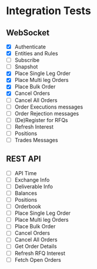 # Integration Tests

## WebSocket

- [x] Authenticate
- [x] Entities and Rules
- [ ] Subscribe
- [ ] Snapshot
- [x] Place Single Leg Order
- [x] Place Multi leg Orders
- [x] Place Bulk Order
- [x] Cancel Orders
- [ ] Cancel All Orders
- [ ] Order Executions messages
- [ ] Order Rejection messages
- [ ] (De)Register for RFQs
- [ ] Refresh Interest
- [ ] Positions
- [ ] Trades Messages

## REST API

- [ ] API Time
- [ ] Exchange Info
- [ ] Deliverable Info
- [ ] Balances
- [ ] Positions
- [ ] Orderbook
- [ ] Place Single Leg Order
- [ ] Place Multi leg Orders
- [ ] Place Bulk Order
- [ ] Cancel Orders
- [ ] Cancel All Orders
- [ ] Get Order Details
- [ ] Refresh RFQ Interest
- [ ] Fetch Open Orders
